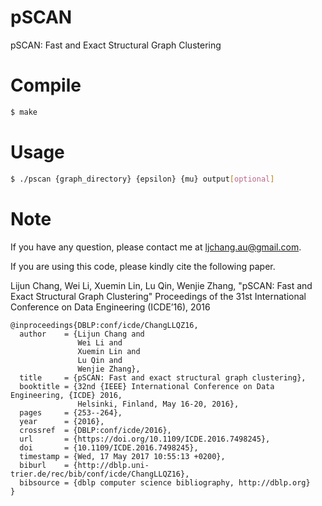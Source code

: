# pSCAN
pSCAN: Fast and Exact Structural Graph Clustering

# Compile
```sh
$ make
```

# Usage
```sh
$ ./pscan {graph_directory} {epsilon} {mu} output[optional]
```

# Note
If you have any question, please contact me at ljchang.au@gmail.com.

If you are using this code, please kindly cite the following paper.

Lijun Chang, Wei Li, Xuemin Lin, Lu Qin, Wenjie Zhang,
"pSCAN: Fast and Exact Structural Graph Clustering"
Proceedings of the 31st International Conference on Data Engineering (ICDE’16), 2016

```
@inproceedings{DBLP:conf/icde/ChangLLQZ16,
  author    = {Lijun Chang and
               Wei Li and
               Xuemin Lin and
               Lu Qin and
               Wenjie Zhang},
  title     = {pSCAN: Fast and exact structural graph clustering},
  booktitle = {32nd {IEEE} International Conference on Data Engineering, {ICDE} 2016,
               Helsinki, Finland, May 16-20, 2016},
  pages     = {253--264},
  year      = {2016},
  crossref  = {DBLP:conf/icde/2016},
  url       = {https://doi.org/10.1109/ICDE.2016.7498245},
  doi       = {10.1109/ICDE.2016.7498245},
  timestamp = {Wed, 17 May 2017 10:55:13 +0200},
  biburl    = {http://dblp.uni-trier.de/rec/bib/conf/icde/ChangLLQZ16},
  bibsource = {dblp computer science bibliography, http://dblp.org}
}
```

